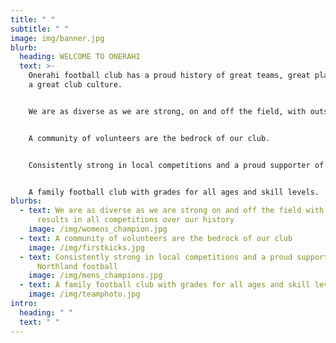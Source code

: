 ```yaml
---
title: " "
subtitle: " "
image: img/banner.jpg
blurb:
  heading: WELCOME TO ONERAHI
  text: >-
    Onerahi football club has a proud history of great teams, great players, and
    a great club culture.


    We are as diverse as we are strong, on and off the field, with outstanding results in all competitions.


    A community of volunteers are the bedrock of our club.


    Consistently strong in local competitions and a proud supporter of Northland football.


    A family football club with grades for all ages and skill levels.
blurbs:
  - text: We are as diverse as we are strong on and off the field with outstanding
      results in all competitions over our history
    image: /img/womens_champion.jpg
  - text: A community of volunteers are the bedrock of our club
    image: /img/firstkicks.jpg
  - text: Consistently strong in local competitions and a proud supporter of
      Northland football
    image: /img/mens_champions.jpg
  - text: A family football club with grades for all ages and skill levels
    image: /img/teamphoto.jpg
intro:
  heading: " "
  text: " "
---
```

